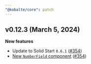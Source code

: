 ```yaml
---
"@kobalte/core": patch
---
```


## v0.12.3 (March 5, 2024)

**New features**

- Update to Solid Start `0.6.1` ([#354](https://github.com/kobaltedev/kobalte/pull/354))
- [New `NumberField` component](/docs/core/components/number-field) ([#354](https://github.com/kobaltedev/kobalte/pull/354))
